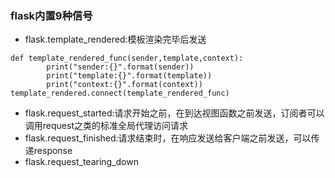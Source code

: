 ### flask内置9种信号

* flask.template\_rendered:模板渲染完毕后发送

```
def template_rendered_func(sender,template,context):
        print("sender:{}".format(sender))
        print("template:{}".format(template))
        print("context:{}".format(context))
template_rendered.connect(template_rendered_func)
```

* flask.request\_started:请求开始之前，在到达视图函数之前发送，订阅者可以调用request之类的标准全局代理访问请求
* flask.request\_finished:请求结束时，在响应发送给客户端之前发送，可以传递response
* flask.request_tearing_down



